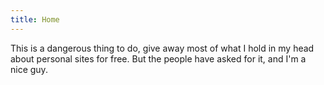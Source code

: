 ```yaml
---
title: Home
---
```


This is a dangerous thing to do, give away most of what I hold in my head about personal sites for free. But the people have asked for it, and I'm a nice guy.